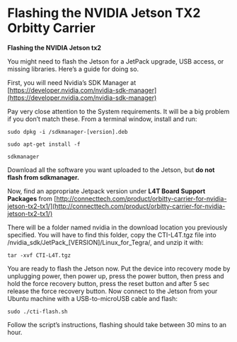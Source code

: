# Flashing the NVIDIA Jetson TX2 Orbitty Carrier

**Flashing the NVIDIA Jetson tx2**

You might need to flash the Jetson for a JetPack upgrade, USB access, or missing libraries. Here’s a guide for doing so.

First, you will need Nvidia’s SDK Manager at [https://developer.nvidia.com/nvidia-sdk-manager](https://developer.nvidia.com/nvidia-sdk-manager)

Pay very close attention to the System requirements. It will be a big problem if you don’t match these. From a terminal window, install and run: 

`sudo dpkg -i /sdkmanager-[version].deb`

`sudo apt-get install -f`

`sdkmanager`

Download all the software you want uploaded to the Jetson, but **do not flash from sdkmanager.**

Now, find an appropriate Jetpack version under **L4T Board Support Packages** from [http://connecttech.com/product/orbitty-carrier-for-nvidia-jetson-tx2-tx1/](http://connecttech.com/product/orbitty-carrier-for-nvidia-jetson-tx2-tx1/)

There will be a folder named nvidia in the download location you previously specified. You will have to find this folder, copy the CTI-L4T.tgz file into /nvidia\_sdk/JetPack\_\[VERSION\]/Linux\_for\_Tegra/, and unzip it with:

`tar -xvf CTI-L4T.tgz`

You are ready to flash the Jetson now. Put the device into recovery mode by unplugging power, then power up, press the power button, then press and hold the force recovery button, press the reset button and after 5 sec release the force recovery button. Now connect to the Jetson from your Ubuntu machine with a USB-to-microUSB cable and flash:

`sudo ./cti-flash.sh`

Follow the script’s instructions, flashing should take between 30 mins to an hour.

